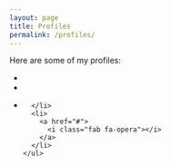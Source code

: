 ```yaml
---
layout: page
title: Profiles
permalink: /profiles/
---
```


Here are some of my profiles:
<div class="profiles">
    <ul>
      <li>
        <a href="#">
          <i class="fab fa-edge"></i>
        </a>
      </li>
      <li>
        <a href="#">
          <i class="fab fa-firefox"></i>
        </a>
        </li>
      <li>
        <a href="#">
          <i class="fab fa-chrome"></i>
        </a>
        
      </li>
      <li>
        <a href="#">
          <i class="fab fa-opera"></i>
        </a> 
      </li>
    </ul>
</div>
